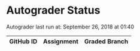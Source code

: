 # Autograder Status
Autograder last run at: September 26, 2018 at 01:40

| GitHub ID | Assignment | Graded Branch |
|-----------|------------|---------------|
